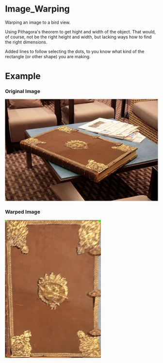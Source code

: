 # Image_Warping
Warping an image to a bird view.

Using Pithagora's theorem to get hight and width of the object. That would, of course, not be the right height and width, but lacking ways how to find the right dimensions.

Added lines to follow selecting the dots, to you know what kind of the rectangle (or other shape) you are making.

# Example

### Original Image

![original](./images/book_1.jpg)

### Warped Image

![warped_image](./images/warped_book_1.jpg)
